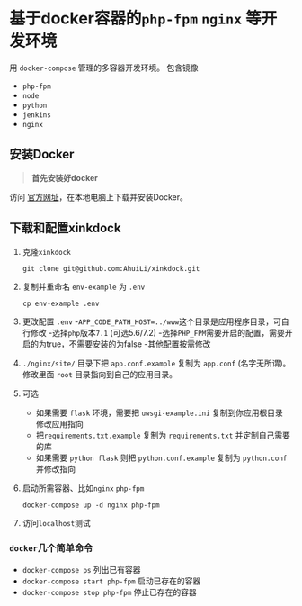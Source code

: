 # 基于docker容器的`php-fpm` `nginx` 等开发环境

用 `docker-compose` 管理的多容器开发环境。
包含镜像
- `php-fpm`
- `node`
- `python`
- `jenkins`
- `nginx`

## 安装Docker

>**首先安装好docker**

访问 [官方网址](https://www.docker.com/)，在本地电脑上下载并安装Docker。

## 下载和配置xinkdock

1. 克隆`xinkdock`

   `git clone git@github.com:AhuiLi/xinkdock.git`

2. 复制并重命名 `env-example` 为 `.env`

   `cp env-example .env`

3. 更改配置 `.env`
   -`APP_CODE_PATH_HOST=../www`这个目录是应用程序目录，可自行修改
   -选择`php`版本`7.1` (可选5.6/7.2)
   -选择`PHP_FPM`需要开启的配置，需要开启的为true，不需要安装的为false
   -其他配置按需修改

4. `./nginx/site/` 目录下把 `app.conf.example` 复制为 `app.conf` (名字无所谓)。修改里面 `root` 目录指向到自己的应用目录。

5. 可选
   - 如果需要 `flask` 环境，需要把 `uwsgi-example.ini` 复制到你应用根目录 修改应用指向
   - 把`requirements.txt.example` 复制为 `requirements.txt` 并定制自己需要的库
   - 如果需要 `python flask` 则把 `python.conf.example` 复制为 `python.conf` 并修改指向

6. 启动所需容器、比如`nginx` `php-fpm`

   `docker-compose up -d nginx php-fpm`

7. 访问`localhost`测试

### `docker`几个简单命令

- `docker-compose ps` 列出已有容器
- `docker-compose start php-fpm` 启动已存在的容器
- `docker-compose stop php-fpm` 停止已存在的容器